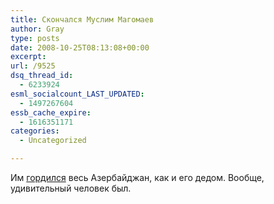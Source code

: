 ```yaml
---
title: Скончался Муслим Магомаев
author: Gray
type: posts
date: 2008-10-25T08:13:08+00:00
excerpt:
url: /9525
dsq_thread_id:
  - 6233924
esml_socialcount_LAST_UPDATED:
  - 1497267604
essb_cache_expire:
  - 1616351171
categories:
  - Uncategorized

---
```








Им <a href="http://lenta.ru/news/2008/10/25/singer/" target="_blank">гордился</a> весь Азербайджан, как и его дедом. Вообще, удивительный человек был.